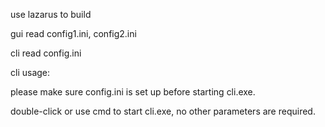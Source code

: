 use lazarus to build

gui read config1.ini, config2.ini

cli read config.ini

cli usage:

please make sure config.ini is set up before starting cli.exe.

double-click or use cmd to start cli.exe, no other parameters are required.
